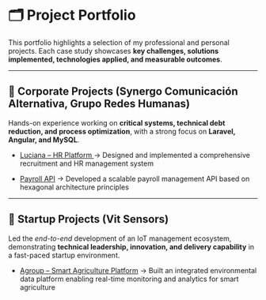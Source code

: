 # 🗂️ Project Portfolio

This portfolio highlights a selection of my professional and personal projects. Each case study showcases **key challenges, solutions implemented, technologies applied, and measurable outcomes**.

---

## 💼 Corporate Projects (Synergo Comunicación Alternativa, Grupo Redes Humanas)

Hands-on experience working on **critical systems, technical debt reduction, and process optimization**, with a strong focus on **Laravel, Angular, and MySQL**.

- [Luciana – HR Platform ](luciana.md) → Designed and implemented a comprehensive recruitment and HR management system  
<!-- - [Luciana – HR Platform (Frontend Modernization)](luciana-front.md) → Led the full frontend modernization, upgrading the platform from Angular 2 to Angular 19   -->
- [Payroll API](payroll-api.md) → Developed a scalable payroll management API based on hexagonal architecture principles  

---

## 🚀 Startup Projects (Vit Sensors)

Led the *end-to-end* development of an IoT management ecosystem, demonstrating **technical leadership, innovation, and delivery capability** in a fast-paced startup environment.

- [Agroup – Smart Agriculture Platform](agroup.md) → Built an integrated environmental data platform enabling real-time monitoring and analytics for smart agriculture
